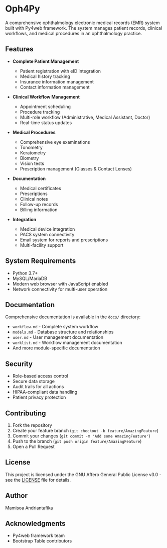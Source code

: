 # Oph4Py

A comprehensive ophthalmology electronic medical records (EMR) system built with Py4web framework. The system manages patient records, clinical workflows, and medical procedures in an ophthalmology practice.

## Features

- **Complete Patient Management**
  - Patient registration with eID integration
  - Medical history tracking
  - Insurance information management
  - Contact information management

- **Clinical Workflow Management**
  - Appointment scheduling
  - Procedure tracking
  - Multi-role workflow (Administrative, Medical Assistant, Doctor)
  - Real-time status updates

- **Medical Procedures**
  - Comprehensive eye examinations
  - Tonometry
  - Keratometry
  - Biometry
  - Vision tests
  - Prescription management (Glasses & Contact Lenses)

- **Documentation**
  - Medical certificates
  - Prescriptions
  - Clinical notes
  - Follow-up records
  - Billing information

- **Integration**
  - Medical device integration
  - PACS system connectivity
  - Email system for reports and prescriptions
  - Multi-facility support

## System Requirements

- Python 3.7+
- MySQL/MariaDB
- Modern web browser with JavaScript enabled
- Network connectivity for multi-user operation

## Documentation

Comprehensive documentation is available in the `docs/` directory:

- `workflow.md` - Complete system workflow
- `models.md` - Database structure and relationships
- `user.md` - User management documentation
- `worklist.md` - Workflow management documentation
- And more module-specific documentation

## Security

- Role-based access control
- Secure data storage
- Audit trails for all actions
- HIPAA-compliant data handling
- Patient privacy protection

## Contributing

1. Fork the repository
2. Create your feature branch (`git checkout -b feature/AmazingFeature`)
3. Commit your changes (`git commit -m 'Add some AmazingFeature'`)
4. Push to the branch (`git push origin feature/AmazingFeature`)
5. Open a Pull Request

## License

This project is licensed under the GNU Affero General Public License v3.0 - see the [LICENSE](LICENSE) file for details.

## Author

Mamisoa Andriantafika

## Acknowledgments

- Py4web framework team
- Bootstrap Table contributors
